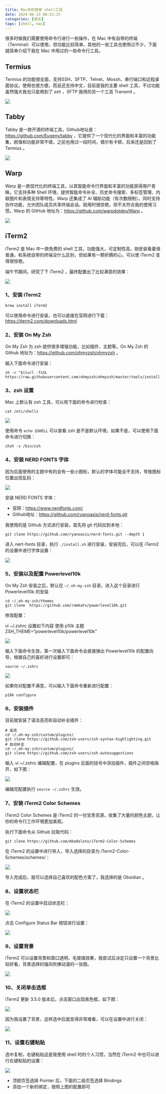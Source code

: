 ```yaml
---
title: Mac中的常用 shell工具
date: 2024-06-13 08:51:25
categories: [成长]
tags: [shell, mac]
---
```


很多时候我们需要使用命令行进行一些操作，在 Mac 中有自带的终端（Terminal）可以使用，但功能比较简单，其他的一些工具也使用过不少，下面就简单介绍下我在 Mac 中用过的一些命令行工具。

<!--more-->

## Termius

Termius 的功能很全面，支持SSH、SFTP、Telnet、Mossh、串行端口和远程桌面协议。使用也很方便，而且还支持中文，目前是我的主要 shell 工具，不过功能虽然强大我也只是用到了 ssh ，SFTP 我用的另一个工具 Transmit 。

![](https://cdn.jsdelivr.net/gh/oec2003/hblog-images/img/202406121710914.webp)

## Tabby

Tabby 是一款开源的终端工具，Github地址是：https://github.com/Eugeny/tabby ，它提供了一个现代化的界面和丰富的功能集，颜值和功能非常不错，之前也用过一段时间，偶尔有卡顿，后来还是回到了 Termius 。

![](https://cdn.jsdelivr.net/gh/oec2003/hblog-images/img/202406121710277.webp)

## Warp

Warp 是一款现代化的终端工具，以其智能命令行界面和丰富的功能获得用户青睐。它支持多种 Shell  环境，提供智能命令补全、历史命令搜索、多标签管理、内联图片和表情支持等特性。Warp 还集成了 AI 辅助功能（有次数限制）。同时支持协作功能，允许团队成员共享终端会话。刚用时很惊艳，但不太符合我的使用习惯。Warp 的 GitHub 地址为：https://github.com/warpdotdev/Warp 。

![](https://cdn.jsdelivr.net/gh/oec2003/hblog-images/img/202406121710078.webp)

## iTerm2

iTerm2 是 Mac 中一款免费的 shell 工具，功能强大，可定制性高，刚安装看着很普通，和系统自带的终端没什么区别，但如果有一颗折腾的心，可以使 iTerm2 变得很惊艳。

端午节期间，研究了下 iTerm2 ，最终配置出了比较满意的效果：

![](https://cdn.jsdelivr.net/gh/oec2003/hblog-images/img/202406121711460.webp)

### 1、安装 iTerm2 

```
brew install iTerm2  
```

可以使用命令进行安装，也可以直接在官网进行下载：https://iterm2.com/downloads.html

### 2、安装 On My Zsh

On My Zsh 为 zsh 提供很多增强功能，比如插件、主题等。On My Zsh 的 Github 地址为：https://github.com/ohmyzsh/ohmyzsh 。

输入下面命令进行安装：

```shell
sh -c "$(curl -fsSL https://raw.githubusercontent.com/ohmyzsh/ohmyzsh/master/tools/install.sh)"
```

### 3、zsh 设置

Mac 上默认有 zsh 工具，可以用下面的命令进行检查：

```
cat /etc/shells
```

![](https://cdn.jsdelivr.net/gh/oec2003/hblog-images/img/202406121712999.webp)

使用命令 `echo $SHELL` 可以查看 zsh 是不是默认环境，如果不是，可以使用下面命令进行切换：

```
chsh -s /bin/zsh
```

### 4、安装 NERD FONTS 字体

因为后面使用的主题中有的会有一些小图标，默认的字体可能会不支持，导致图标位置出现乱码：

![](https://cdn.jsdelivr.net/gh/oec2003/hblog-images/img/202406121712916.webp)

安装 NERD FONTS 字体：

* 官网：https://www.nerdfonts.com/
* Github地址：https://github.com/ryanoasis/nerd-fonts.git

我使用的是 Github 方式进行安装，首先将 git 代码拉到本地：

```
git clone https://github.com/ryanoasis/nerd-fonts.git --depth 1
```

进入 nert-fonts 目录，执行 `./install.sh` 进行安装，安装完后，可以在 iTerm2 的设置中进行字体设置：

![](https://cdn.jsdelivr.net/gh/oec2003/hblog-images/img/202406121712091.webp)

### 5、安装以及配置 Powerlevel10k

On My Zsh 安装之后，默认在 `~/.oh-my-zsh` 目录，进入这个目录进行 Powerlevel10k 的安装

```
cd ~/.oh-my-zsh/themes
git clone  https://github.com/romkatv/powerlevel10k.git
```

修改配置：

vi ~/.zshrc 设置如下内容 使用 p10k 主题 ZSH_THEME=“powerlevel10k/powerlevel10k”

![](https://cdn.jsdelivr.net/gh/oec2003/hblog-images/img/202406121712980.webp)

输入下面命令生效，第一次输入下面命令会直接弹出 Powerlevel10k 的配置向导，根据自己的喜好进行设置即可：

```
source ~/.zshrc
```

![](https://cdn.jsdelivr.net/gh/oec2003/hblog-images/img/202406121712304.webp)

如果你对配置不满意，可以输入下面命令重新进行配置：

```
p10k configure
```

### 6、安装插件

目前就安装了语法高亮和自动补全插件：

```
# 高亮
cd ~/.oh-my-zsh/custom/plugins/
git clone https://github.com/zsh-users/zsh-syntax-highlighting.git
# 自动补全
cd ~/.oh-my-zsh/custom/plugins/
git clone https://github.com/zsh-users/zsh-autosuggestions
```

输入 vi ~/.zshrc 编辑配置，在 plugins 后面的括号中添加插件，插件之间空格隔开，如下图：

![](https://cdn.jsdelivr.net/gh/oec2003/hblog-images/img/202406121712438.webp)

编辑完配置执行 `source ~/.zshrc` 生效。

### 7、安装 iTerm2 Color Schemes

iTerm2 Color Schemes 是 iTerm2 的一份宝贵资源，收集了大量的颜色主题，让你的命令行工作环境更加美观。

执行下面命令从 Github 拉取代码：

```
git clone https://github.com/mbadolato/iTerm2-Color-Schemes
```

在 iTerm2 的设置中进行导入，导入选择的目录为 iTerm2-Color-Schemes/schemes/：

![](https://cdn.jsdelivr.net/gh/oec2003/hblog-images/img/202406121713891.webp)

导入完成后，就可以选择自己喜欢的配色方案了，我选择的是 Obsidian 。

### 8、设置状态栏

在 iTerm2 的设置中启动状态栏：

![](https://cdn.jsdelivr.net/gh/oec2003/hblog-images/img/202406121713900.webp)

点击 Configure Status Bar 按钮进行设置：

![](https://cdn.jsdelivr.net/gh/oec2003/hblog-images/img/202406121713656.webp)

### 9、设置背景

iTerm2 可以设置背景和窗口透明、毛玻璃效果，我尝试后决定只设置一个背景比较好看，背景选择的强风吹拂动漫的一张图。

![](https://cdn.jsdelivr.net/gh/oec2003/hblog-images/img/202406121713741.webp)

### 10、关闭单击选框

iTerm2 更新 3.5.0 版本后，点击窗口出现紫色框，如下图：

![](https://cdn.jsdelivr.net/gh/oec2003/hblog-images/img/202406121713061.webp)

因为我设置了背景，这样选中后就变得非常难看，可以在设置中进行关闭：

![](https://cdn.jsdelivr.net/gh/oec2003/hblog-images/img/202406121713472.webp)

### 11、设置右键粘贴

选中复制，右键粘贴这是我使用 shell 时的个人习惯，当然在 iTerm2 中也可以进行右键粘贴的设置：

![](https://cdn.jsdelivr.net/gh/oec2003/hblog-images/img/202406121714991.webp)

* 顶部页签选择 Pointer 后，下面的二级页签选择 Bindings
* 添加一个新的绑定，按照上图的配置即可
